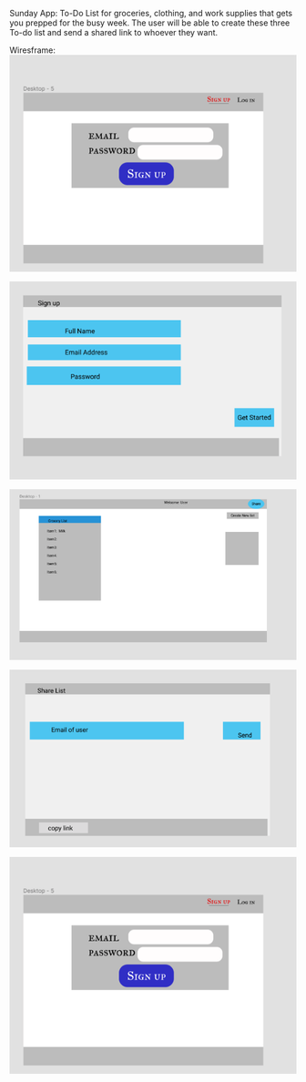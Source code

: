 Sunday App: To-Do List for groceries, clothing, and work supplies that gets you prepped for the busy week. The user will be able to create these three To-do list and send a shared link to whoever they want.

Wiresframe:
![login](./login.png)

![signup](./signuppage.png)

![homepage](./homepage.png)

![sharelink](./sharelinkpage.png)

![logout](./login.png)